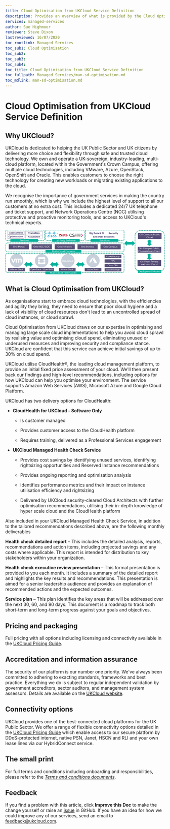 ```yaml
---
title: Cloud Optimisation from UKCloud Service Definition
description: Provides an overview of what is provided by the Cloud Optimisation from UKCloud service
services: managed-services
author: Sue Highmoor
reviewer: Steve Dixon
lastreviewed: 16/07/2020
toc_rootlink: Managed Services
toc_sub1: Cloud Optimisation
toc_sub2:
toc_sub3:
toc_sub4:
toc_title: Cloud Optimisation from UKCloud Service Definition
toc_fullpath: Managed Services/man-sd-optimisation.md
toc_mdlink: man-sd-optimisation.md
---
```


# Cloud Optimisation from UKCloud Service Definition

## Why UKCloud?

UKCloud is dedicated to helping the UK Public Sector and UK citizens by delivering more choice and flexibility through safe and trusted cloud technology. We own and operate a UK-sovereign, industry-leading, multi-cloud platform, located within the Government's Crown Campus, offering multiple cloud technologies, including VMware, Azure, OpenStack, OpenShift and Oracle. This enables customers to choose the right technology for creating new workloads or migrating existing applications to the cloud.

We recognise the importance of government services in making the country run smoothly, which is why we include the highest level of support to all our customers at no extra cost. This includes a dedicated 24/7 UK telephone and ticket support, and Network Operations Centre (NOC) utilising protective and proactive monitoring tools, and access to UKCloud's technical experts.

![UKCloud services](images/ukc-services.png)

## What is Cloud Optimisation from UKCloud?

As organisations start to embrace cloud technologies, with the efficiencies and agility they bring, they need to ensure that poor cloud hygiene and a lack of visibility of cloud resources don't lead to an uncontrolled spread of cloud instances, or cloud sprawl.

Cloud Optimisation from UKCloud draws on our expertise in optimising and managing large scale cloud implementations to help you avoid cloud sprawl by realising value and optimising cloud spend, eliminating unused or underused resources and improving security and compliance stance. UKCloud are confident that this service can achieve initial savings of up to 30% on cloud spend.

UKCloud utilise CloudHealth&reg;, the leading cloud management platform, to provide an initial fixed price assessment of your cloud. We'll then present back our findings and high-level recommendations, including options for how UKCloud can help you optimise your environment. The service supports Amazon Web Services (AWS), Microsoft Azure and Google Cloud Platform.

UKCloud has two delivery options for CloudHealth:

- **CloudHealth for UKCloud - Software Only**

  - Is customer managed

  - Provides customer access to the CloudHealth platform

  - Requires training, delivered as a Professional Services engagement

- **UKCloud Managed Health Check Service**

  - Provides cost savings by identifying unused services, identifying rightsizing opportunities and Reserved Instance recommendations
  
  - Provides ongoing reporting and optimisation analysis
  
  - Identifies performance metrics and their impact on instance utilisation efficiency and rightsizing
  
  - Delivered by UKCloud security-cleared Cloud Architects with further optimisation recommendations, utilising their in-depth knowledge of hyper scale cloud and the CloudHealth platform

Also included in your UKCloud Managed Health Check Service, in addition to the tailored recommendations described above, are the following monthly deliverables

**Health check detailed report** – This includes the detailed analysis, reports, recommendations and action items, including projected savings and any costs where applicable. This report is intended for distribution to key stakeholders within your organization.

**Health check executive review presentation** – This formal presentation is provided to you each month. It includes a summary of the detailed report and highlights the key results and recommendations. This presentation is aimed for a senior leadership audience and provides an explanation of recommended actions and the expected outcomes.

**Service plan** – This plan identifies the key areas that will be addressed over the next 30, 60, and 90 days. This document is a roadmap to track both short-term and long-term progress against your goals and objectives.

## Pricing and packaging

Full pricing with all options including licensing and connectivity available in the [UKCloud Pricing Guide](https://ukcloud.com/pricing-guide).

## Accreditation and information assurance

The security of our platform is our number one priority. We've always been committed to adhering to exacting standards, frameworks and best practice. Everything we do is subject to regular independent validation by government accreditors, sector auditors, and management system assessors. Details are available on the [UKCloud website](https://ukcloud.com/governance/).

## Connectivity options

UKCloud provides one of the best-connected cloud platforms for the UK Public Sector. We offer a range of flexible connectivity options detailed in the [UKCloud Pricing Guide](https://ukcloud.com/pricing-guide) which enable access to our secure platform by DDoS-protected internet, native PSN, Janet, HSCN and RLI and your own lease lines via our HybridConnect service.

## The small print

For full terms and conditions including onboarding and responsibilities, please refer to the [*Terms and conditions documents*](../other/other-ref-terms-and-conditions.md).

## Feedback

If you find a problem with this article, click **Improve this Doc** to make the change yourself or raise an [issue](https://github.com/UKCloud/documentation/issues) in GitHub. If you have an idea for how we could improve any of our services, send an email to <feedback@ukcloud.com>.
